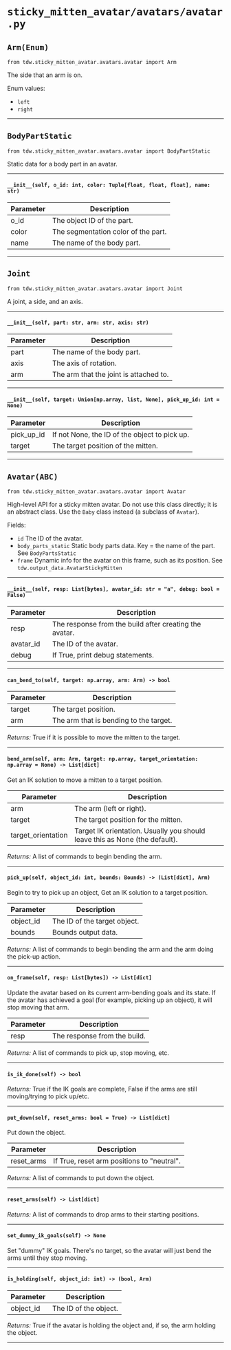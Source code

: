 # `sticky_mitten_avatar/avatars/avatar.py`

## `Arm(Enum)`

`from tdw.sticky_mitten_avatar.avatars.avatar import Arm`

The side that an arm is on.

Enum values:

- `left`
- `right`

***

## `BodyPartStatic`

`from tdw.sticky_mitten_avatar.avatars.avatar import BodyPartStatic`

Static data for a body part in an avatar.

***

#### `__init__(self, o_id: int, color: Tuple[float, float, float], name: str)`


| Parameter | Description |
| --- | --- |
| o_id | The object ID of the part. |
| color | The segmentation color of the part. |
| name | The name of the body part. |

***

## `Joint`

`from tdw.sticky_mitten_avatar.avatars.avatar import Joint`

A joint, a side, and an axis.

***

#### `__init__(self, part: str, arm: str, axis: str)`


| Parameter | Description |
| --- | --- |
| part | The name of the body part. |
| axis | The axis of rotation. |
| arm | The arm that the joint is attached to. |

***

#### `__init__(self, target: Union[np.array, list, None], pick_up_id: int = None)`


| Parameter | Description |
| --- | --- |
| pick_up_id | If not None, the ID of the object to pick up. |
| target | The target position of the mitten. |

***

## `Avatar(ABC)`

`from tdw.sticky_mitten_avatar.avatars.avatar import Avatar`

High-level API for a sticky mitten avatar.
Do not use this class directly; it is an abstract class. Use the `Baby` class instead (a subclass of `Avatar`).

Fields:

- `id` The ID of the avatar.
- `body_parts_static` Static body parts data. Key = the name of the part. See `BodyPartsStatic`
- `frame` Dynamic info for the avatar on this frame, such as its position. See `tdw.output_data.AvatarStickyMitten`

***

#### `__init__(self, resp: List[bytes], avatar_id: str = "a", debug: bool = False)`


| Parameter | Description |
| --- | --- |
| resp | The response from the build after creating the avatar. |
| avatar_id | The ID of the avatar. |
| debug | If True, print debug statements. |

***

#### `can_bend_to(self, target: np.array, arm: Arm) -> bool`


| Parameter | Description |
| --- | --- |
| target | The target position. |
| arm | The arm that is bending to the target. |

_Returns:_  True if it is possible to move the mitten to the target.

***

#### `bend_arm(self, arm: Arm, target: np.array, target_orientation: np.array = None) -> List[dict]`

Get an IK solution to move a mitten to a target position.

| Parameter | Description |
| --- | --- |
| arm | The arm (left or right). |
| target | The target position for the mitten. |
| target_orientation | Target IK orientation. Usually you should leave this as None (the default). |

_Returns:_  A list of commands to begin bending the arm.

***

#### `pick_up(self, object_id: int, bounds: Bounds) -> (List[dict], Arm)`

Begin to try to pick up an object,
Get an IK solution to a target position.

| Parameter | Description |
| --- | --- |
| object_id | The ID of the target object. |
| bounds | Bounds output data. |

_Returns:_  A list of commands to begin bending the arm and the arm doing the pick-up action.

***

#### `on_frame(self, resp: List[bytes]) -> List[dict]`

Update the avatar based on its current arm-bending goals and its state.
If the avatar has achieved a goal (for example, picking up an object), it will stop moving that arm.

| Parameter | Description |
| --- | --- |
| resp | The response from the build. |

_Returns:_  A list of commands to pick up, stop moving, etc.

***

#### `is_ik_done(self) -> bool`

_Returns:_  True if the IK goals are complete, False if the arms are still moving/trying to pick up/etc.

***

#### `put_down(self, reset_arms: bool = True) -> List[dict]`

Put down the object.

| Parameter | Description |
| --- | --- |
| reset_arms | If True, reset arm positions to "neutral". |

_Returns:_  A list of commands to put down the object.

***

#### `reset_arms(self) -> List[dict]`

_Returns:_  A list of commands to drop arms to their starting positions.

***

#### `set_dummy_ik_goals(self) -> None`

Set "dummy" IK goals.
There's no target, so the avatar will just bend the arms until they stop moving.

***

#### `is_holding(self, object_id: int) -> (bool, Arm)`


| Parameter | Description |
| --- | --- |
| object_id | The ID of the object. |

_Returns:_  True if the avatar is holding the object and, if so, the arm holding the object.

***

